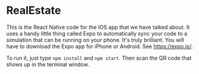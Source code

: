 # RealEstate
This is the React Native code for the IOS app that we have talked about.  It uses a handy little thing called Expo to automatically sync your code to a simulation that can be running on your phone.  It's truly brilliant.  You will have to download the Expo app for iPhone or Android.  See https://expo.io/.

To run it, just type `npm install` and `npm start`.  Then scan the QR code that shows up in the terminal window.  

